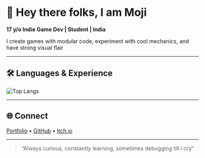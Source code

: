 # 👋 Hey there folks, I am Moji  

**17 y/o Indie Game Dev | Student | India**  

I create games with modular code, experiment with cool mechanics, and have strong visual flair  

---

## 🛠 Languages & Experience

![Top Langs](https://github-readme-stats.vercel.app/api/top-langs/?username=mojeedev&layout=compact&theme=tokyonight&exclude_repo=core-platform-repo1,core-platform-repo2)

---

## 🌐 Connect
[Portfolio](https://mojidev.vercel.app) • [GitHub](https://github.com/mojeedev) • [Itch.io](https://mojidev.itch.io)

---

> “Always curious, constantly learning, sometimes debugging till i cry”
